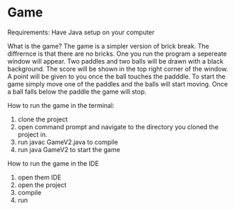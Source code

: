 # Game
Requirements: Have Java setup on your computer

What is the game?
The game is a simpler version of brick break. The diffrernce is that there are no bricks. One you run the program a sepereate window will appear. Two paddles and two balls will be drawn with a black background. The score will be shown in the top right corner of the window. A point will be given to you once the ball touches the padddle. To start the game simply move one of the paddles and the balls will start moving. Once a ball falls below the paddle the game will stop.

How to run the game in the terminal:
1. clone the project
2. open command prompt and navigate to the directory you cloned the project in.
3. run javac GameV2.java to compile
4. run java GameV2 to start the game

How to run the game in the IDE
1. open them IDE
2. open the project
3. compile
4. run

